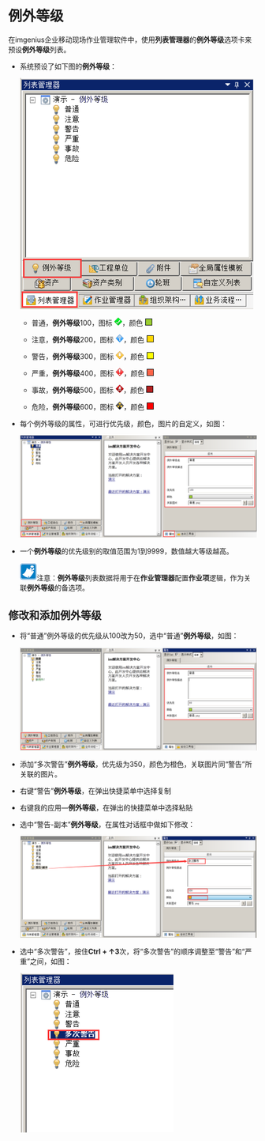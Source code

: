 # 例外等级

在imgenius企业移动现场作业管理软件中，使用**列表管理器**的**例外等级**选项卡来预设**例外等级**列表。

* 系统预设了如下图的**例外等级**：

  ![1](./images/例外等级1.png)  

  * 普通，**例外等级**100，图标 ![1](./images/例外等级图标1.png)，颜色 ![1](./images/例外等级颜色1.png)

  * 注意，**例外等级**200，图标 ![1](./images/例外等级图标2.png)，颜色 ![1](./images/例外等级颜色2.png)

  * 警告，**例外等级**300，图标 ![1](./images/例外等级图标3.png)，颜色 ![1](./images/例外等级颜色3.png)

  * 严重，**例外等级**400，图标 ![1](./images/例外等级图标4.png)，颜色 ![1](./images/例外等级颜色4.png)

  * 事故，**例外等级**500，图标 ![1](./images/例外等级图标5.png)，颜色 ![1](./images/例外等级颜色5.png)

  * 危险，**例外等级**600，图标 ![1](./images/例外等级图标6.png)，颜色 ![1](./images/例外等级颜色6.png)

* 每个例外等级的属性，可进行优先级，颜色，图片的自定义，如图：

  ![1](./images/例外等级3.png)

* 一个**例外等级**的优先级别的取值范围为1到9999，数值越大等级越高。

  ![1](./images/例外等级2.png)注意：**例外等级**列表数据将用于在**作业管理器**配置**作业项**逻辑，作为关联**例外等级**的备选项。

## 修改和添加例外等级

* 将“普通”例外等级的优先级从100改为50，选中“普通”**例外等级**，如图：

  ![1](./images/例外等级4.png)

* 添加“多次警告”**例外等级**，优先级为350，颜色为橙色，关联图片同“警告”所关联的图片。
* 右键“警告”**例外等级**，在弹出快捷菜单中选择复制
* 右键我的应用—**例外等级**，在弹出的快捷菜单中选择粘贴
* 选中“警告-副本”**例外等级**，在属性对话框中做如下修改：

  ![1](./images/例外等级5.png)

* 选中“多次警告”，按住**Ctrl + ↑3**次，将“多次警告”的顺序调整至“警告”和“严重”之间，如图：

  ![1](./images/例外等级6.png)
